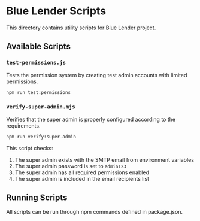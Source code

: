 # Blue Lender Scripts

This directory contains utility scripts for Blue Lender project.

## Available Scripts

### `test-permissions.js`

Tests the permission system by creating test admin accounts with limited permissions.

```bash
npm run test:permissions
```

### `verify-super-admin.mjs`

Verifies that the super admin is properly configured according to the requirements.

```bash
npm run verify:super-admin
```

This script checks:

1. The super admin exists with the SMTP email from environment variables
2. The super admin password is set to `admin123`
3. The super admin has all required permissions enabled
4. The super admin is included in the email recipients list

## Running Scripts

All scripts can be run through npm commands defined in package.json.
